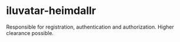 # iluvatar-heimdallr
Responsible for registration, authentication and authorization. Higher clearance possible.
